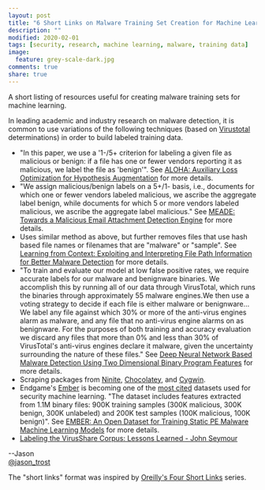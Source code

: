 ```yaml
---
layout: post
title: "6 Short Links on Malware Training Set Creation for Machine Learning"
description: ""
modified: 2020-02-01
tags: [security, research, machine learning, malware, training data]
image:
  feature: grey-scale-dark.jpg
comments: true
share: true
---
```


A short listing of resources useful for creating malware training sets for machine learning.  

In leading academic and industry research on malware detection, it is common to use variations of the following techniques (based on [Virustotal](https://www.virustotal.com/) determinations) in order to build labeled training data.  

* "In this paper, we use a '1-/5+ criterion for labeling a given file as malicious or benign: if a file has one or fewer vendors reporting it as malicious, we label the file as 'benign'".  See [ALOHA: Auxiliary Loss Optimization for Hypothesis Augmentation](https://www.usenix.org/system/files/sec19-rudd.pdf) for more details.
* "We assign malicious/benign labels on a 5+/1- basis, i.e., documents for which one or fewer vendors labeled malicious, we ascribe the aggregate label benign, while documents for which 5 or more vendors labeled malicious, we ascribe the aggregate label malicious."  See [MEADE: Towards a Malicious Email Attachment Detection Engine](https://arxiv.org/pdf/1804.08162.pdf) for more details.
* Uses similar method as above, but further removes files that use hash based file names or filenames that are "malware" or "sample".  See [Learning from Context: Exploiting and Interpreting File Path Information for Better Malware Detection](https://arxiv.org/pdf/1905.06987.pdf) for more details.
* "To train and evaluate our model at low false positive rates, we require accurate labels for our malware and benignware binaries. We accomplish this by running all of our data through VirusTotal, which runs the binaries through approximately 55 malware engines.We then use a voting strategy to decide if each file is either malware or benignware...  We label any file against which 30% or more of the anti-virus engines alarm as malware, and any file that no anti-virus engine alarms on as benignware. For the purposes of both training and accuracy evaluation we discard any files that more than 0% and less than 30% of VirusTotal's anti-virus engines declare it malware, given the uncertainty surrounding the nature of these files."
  See [Deep Neural Network Based Malware Detection Using Two Dimensional Binary Program Features](https://arxiv.org/pdf/1508.03096.pdf) for more details.
* Scraping packages from [Ninite](https://ninite.com/), [Chocolatey](https://chocolatey.org/), and [Cygwin](https://www.cygwin.com/).
* Endgame's [Ember](https://github.com/endgameinc/ember) is becoming one of the [most cited](https://scholar.google.com/scholar?cites=15291045276750854027&as_sdt=80005&sciodt=0,11&hl=en) datasets used for security machine learning.  "The dataset includes features extracted from 1.1M binary files: 900K training samples (300K malicious, 300K benign, 300K unlabeled) and 200K test samples (100K malicious, 100K benign)".  See [EMBER: An Open Dataset for Training Static PE Malware Machine Learning Models](https://arxiv.org/abs/1804.04637) for more details.
* [Labeling the VirusShare Corpus: Lessons Learned - John Seymour](https://www.youtube.com/watch?v=BlnZEh4q72I)


--Jason
<br />[@jason_trost](https://twitter.com/#!/jason_trost)

The "short links" format was inspired by [Oreilly's Four Short Links](https://www.oreilly.com/feed/four-short-links) series.
